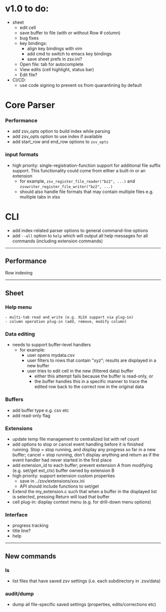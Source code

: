 # v1.0 to do:
- sheet
  - edit cell
  - save buffer to file (with or without Row # column)
  - bug fixes
  - key bindings:
    - align key bindings with vim
    - add cmd to switch to emacs key bindings
    - save sheet prefs in zsv.ini?
  - Open file: tab for autocomplete
  - View edits (cell highlight, status bar)
  - Edit file?
- CI/CD:
  - use code signing to prevent os from quarantining by default

# Core Parser

### Performance
- add zsv_opts option to build index while parsing
- add zsv_opts option to use index if available
- add start_row and end_row options to `zsv_opts`

### input formats
- high priority: single-registration-function support for additional file suffix support. This functionality could come from either a built-in or an extension
  - for example, `zsv_register_file_reader("bz2", ...)` and `zsvwriter_register_file_writer("bz2", ...)`
  - should also handle file formats that may contain multiple files e.g. multiple tabs in xlsx

# CLI
- add index-related parser options to general command-line options
- add `--all` option to `help` which will output all help messages for all commands (including extension commands)

---
## Performance
Row indexing

---

## Sheet
### Help menu
    - multi-tab read and write (e.g. XLSX support via plug-in)
    - column operation plug-in (add, remove, modify column)

### Data editing
- needs to support buffer-level handlers
  - for example:
    - user opens mydata.csv
    - user filters to rows that contain "xyz"; results are displayed in a new buffer
    - user tries to edit cell in the new (filtered data) buffer
      - either this attempt fails because the buffer is read-only, or
      - the buffer handles this in a specific manner to trace the edited row back to the correct row in the original data

### Buffers
- add buffer type e.g. csv etc
- add read-only flag

### Extensions
- update temp file management to centralized list with ref count
- add options to stop or cancel event handling before it is finished running. Stop = stop running, and display any progress so far in a new buffer;
  cancel = stop running, don't display anything and return as if the event handler had never started in the first place
- add extension_id to each buffer; prevent extension A from modifying (e.g. set/get ext_ctx) buffer owned by extension B
- high priority: support extension custom properties
  - save in ../zsv/extensions/xxx.ini
  - API should include functions to set/get
- Extend the my_extension.c such that when a buffer in the displayed list is selected, pressing Return will load that buffer
- cell plug-in: display context menu (e.g. for drill-down menu options)

### Interface
- progress tracking
- title line?
- help

---

## New commands

### ls
- list files that have saved zsv settings (i.e. each subdirectory in .zsv/data)

### audit/dump
- dump all file-specific saved settings (properties, edits/corrections etc)
